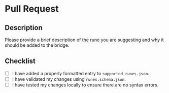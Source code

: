 # Pull Request

## Description

Please provide a brief description of the rune you are suggesting and why it should be added to the bridge.

## Checklist

- [ ] I have added a properly formatted entry to `supported_runes.json`.
- [ ] I have validated my changes using `runes.schema.json`.
- [ ] I have tested my changes locally to ensure there are no syntax errors.
